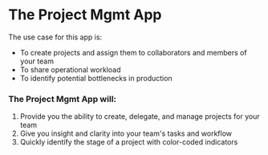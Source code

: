 # The Project Mgmt App

The use case for this app is:
* To create projects and assign them to collaborators and members of your team
* To share operational workload
* To identify potential bottlenecks in production 

### The Project Mgmt App will:
1. Provide you the ability to create, delegate, and manage projects for your team
2. Give you insight and clarity into your team's tasks and workflow
3. Quickly identify the stage of a project with color-coded indicators
